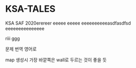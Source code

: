 # KSA-TALES
KSA SAF 2020erereer
eeeee
eeeee
eeeeeeeeeeasdfasdfsd
eeeeeeeeeeeeeee


riii
ggg



문제 번역 영어로

map 생성시 가장 바깥쪽은 wall로 두르는 것이 좋을 듯
